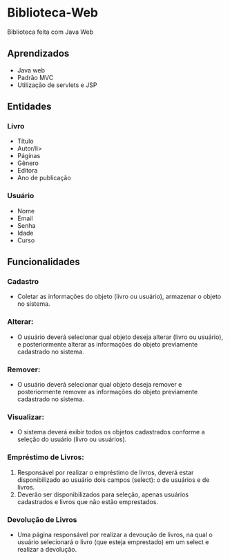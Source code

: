 # Biblioteca-Web
Biblioteca feita com Java Web
        <h2>Aprendizados</h2>
        <ul>
            <li>Java web</li>
            <li>Padrão MVC</li>
            <li>Utilização de servlets e JSP</li>
        </ul>
         <h2>Entidades</h2>
         <h3>Livro</h3>
         <ul>
             <li>Título</li>
             <li>Autor/li>
             <li>Páginas</li>
             <li>Gênero</li>
             <li>Editora</li>
             <li>Ano de publicação</li>
         </ul>
         <h3>Usuário</h3>
         <ul>
             <li>Nome</li>
             <li>Email</li>
             <li>Senha</li>
             <li>Idade</li>
             <li>Curso</li>
         </ul>
         <h2>Funcionalidades</h2>
         <h3>Cadastro</h3>
         <ul>
             <li>Coletar as informações do objeto (livro ou usuário), armazenar o objeto no sistema.</li>
         </ul>
         <h3>Alterar:</h3>
         <ul>
             <li>O usuário deverá selecionar qual objeto deseja alterar (livro ou usuário), e posteriormente alterar as informações do objeto previamente cadastrado no sistema.</li>
         </ul>
         <h3>Remover:</h3>
         <ul>
             <li>O usuário deverá selecionar qual objeto deseja remover e posteriormente remover as informações do objeto previamente cadastrado no sistema.</li>
         </ul>
         <h3>Visualizar:</h3>
         <ul>
             <li>O sistema deverá exibir todos os objetos cadastrados conforme a seleção do usuário (livro ou usuários).</li>
         </ul>
         <h3>Empréstimo de Livros:</h3>
         <ol>
             <li>Responsável por realizar o empréstimo de livros, deverá estar disponibilizado ao usuário dois campos (select): o de usuários e de livros.</li>
             <li>Deverão ser disponibilizados para seleção, apenas usuários cadastrados e livros que não estão emprestados.</li>
         </ol>
         <h3>Devolução de Livros</h3>
         <ul>
             <li>Uma página responsável por realizar a devoução de livros, na qual o usuário selecionará o livro (que esteja emprestado) em um select e realizar a devolução.</li>
         </ul>
